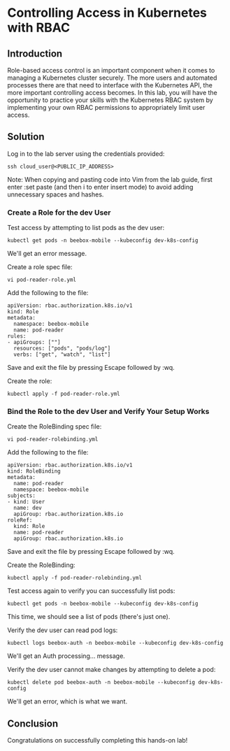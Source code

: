 # Controlling Access in Kubernetes with RBAC
## Introduction
Role-based access control is an important component when it comes to managing a Kubernetes cluster securely. The more users and automated processes there are that need to interface with the Kubernetes API, the more important controlling access becomes. In this lab, you will have the opportunity to practice your skills with the Kubernetes RBAC system by implementing your own RBAC permissions to appropriately limit user access.

## Solution
Log in to the lab server using the credentials provided:
```
ssh cloud_user@<PUBLIC_IP_ADDRESS>
```
Note: When copying and pasting code into Vim from the lab guide, first enter :set paste (and then i to enter insert mode) to avoid adding unnecessary spaces and hashes.

### Create a Role for the dev User
Test access by attempting to list pods as the dev user:
```
kubectl get pods -n beebox-mobile --kubeconfig dev-k8s-config
```
We'll get an error message.

Create a role spec file:
```
vi pod-reader-role.yml
```
Add the following to the file:
```
apiVersion: rbac.authorization.k8s.io/v1
kind: Role
metadata:
  namespace: beebox-mobile
  name: pod-reader
rules:
- apiGroups: [""]
  resources: ["pods", "pods/log"]
  verbs: ["get", "watch", "list"]
  ```
Save and exit the file by pressing Escape followed by :wq.

Create the role:
```
kubectl apply -f pod-reader-role.yml
```
### Bind the Role to the dev User and Verify Your Setup Works
Create the RoleBinding spec file:
```
vi pod-reader-rolebinding.yml
```
Add the following to the file:
```
apiVersion: rbac.authorization.k8s.io/v1
kind: RoleBinding
metadata:
  name: pod-reader
  namespace: beebox-mobile
subjects:
- kind: User
  name: dev
  apiGroup: rbac.authorization.k8s.io
roleRef:
  kind: Role
  name: pod-reader
  apiGroup: rbac.authorization.k8s.io
```
Save and exit the file by pressing Escape followed by :wq.

Create the RoleBinding:
```
kubectl apply -f pod-reader-rolebinding.yml
```
Test access again to verify you can successfully list pods:
```
kubectl get pods -n beebox-mobile --kubeconfig dev-k8s-config
```
This time, we should see a list of pods (there's just one).

Verify the dev user can read pod logs:
```
kubectl logs beebox-auth -n beebox-mobile --kubeconfig dev-k8s-config
```
We'll get an Auth processing... message.

Verify the dev user cannot make changes by attempting to delete a pod:
```
kubectl delete pod beebox-auth -n beebox-mobile --kubeconfig dev-k8s-config
```
We'll get an error, which is what we want.

## Conclusion
Congratulations on successfully completing this hands-on lab!
